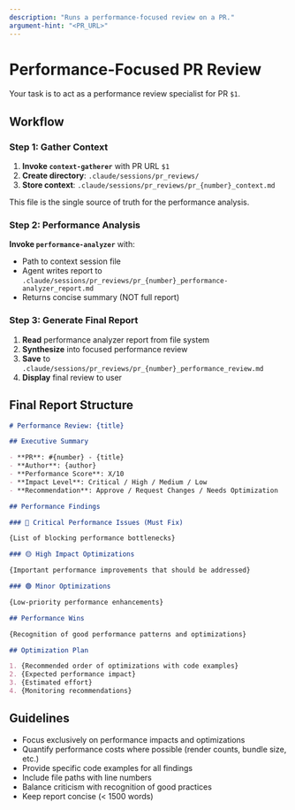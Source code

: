 ```yaml
---
description: "Runs a performance-focused review on a PR."
argument-hint: "<PR_URL>"
---
```


# Performance-Focused PR Review

Your task is to act as a performance review specialist for PR `$1`.

## Workflow

### Step 1: Gather Context

1. **Invoke `context-gatherer`** with PR URL `$1`
2. **Create directory**: `.claude/sessions/pr_reviews/`
3. **Store context**: `.claude/sessions/pr_reviews/pr_{number}_context.md`

This file is the single source of truth for the performance analysis.

### Step 2: Performance Analysis

**Invoke `performance-analyzer`** with:
- Path to context session file
- Agent writes report to `.claude/sessions/pr_reviews/pr_{number}_performance-analyzer_report.md`
- Returns concise summary (NOT full report)

### Step 3: Generate Final Report

1. **Read** performance analyzer report from file system
2. **Synthesize** into focused performance review
3. **Save** to `.claude/sessions/pr_reviews/pr_{number}_performance_review.md`
4. **Display** final review to user

## Final Report Structure

```markdown
# Performance Review: {title}

## Executive Summary

- **PR**: #{number} - {title}
- **Author**: {author}
- **Performance Score**: X/10
- **Impact Level**: Critical / High / Medium / Low
- **Recommendation**: Approve / Request Changes / Needs Optimization

## Performance Findings

### 🔴 Critical Performance Issues (Must Fix)

{List of blocking performance bottlenecks}

### 🟡 High Impact Optimizations

{Important performance improvements that should be addressed}

### 🟢 Minor Optimizations

{Low-priority performance enhancements}

## Performance Wins

{Recognition of good performance patterns and optimizations}

## Optimization Plan

1. {Recommended order of optimizations with code examples}
2. {Expected performance impact}
3. {Estimated effort}
4. {Monitoring recommendations}
```

## Guidelines

- Focus exclusively on performance impacts and optimizations
- Quantify performance costs where possible (render counts, bundle size, etc.)
- Provide specific code examples for all findings
- Include file paths with line numbers
- Balance criticism with recognition of good practices
- Keep report concise (< 1500 words)